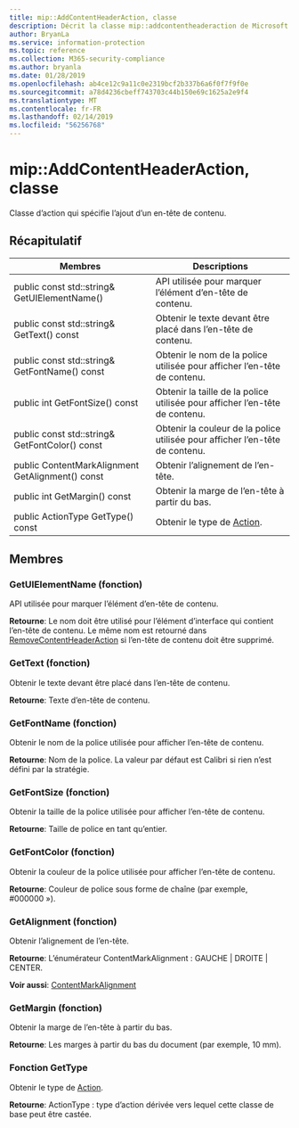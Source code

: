 ```yaml
---
title: mip::AddContentHeaderAction, classe
description: Décrit la classe mip::addcontentheaderaction de Microsoft Information Protection (MIP) SDK.
author: BryanLa
ms.service: information-protection
ms.topic: reference
ms.collection: M365-security-compliance
ms.author: bryanla
ms.date: 01/28/2019
ms.openlocfilehash: ab4ce12c9a11c0e2319bcf2b337b6a6f0f7f9f0e
ms.sourcegitcommit: a78d4236cbeff743703c44b150e69c1625a2e9f4
ms.translationtype: MT
ms.contentlocale: fr-FR
ms.lasthandoff: 02/14/2019
ms.locfileid: "56256768"
---
```

# <a name="class-mipaddcontentheaderaction"></a>mip::AddContentHeaderAction, classe 
Classe d’action qui spécifie l’ajout d’un en-tête de contenu.
  
## <a name="summary"></a>Récapitulatif
 Membres                        | Descriptions                                
--------------------------------|---------------------------------------------
public const std::string& GetUIElementName()  |  API utilisée pour marquer l’élément d’en-tête de contenu.
public const std::string& GetText() const  |  Obtenir le texte devant être placé dans l’en-tête de contenu.
public const std::string& GetFontName() const  |  Obtenir le nom de la police utilisée pour afficher l’en-tête de contenu.
public int GetFontSize() const  |  Obtenir la taille de la police utilisée pour afficher l’en-tête de contenu.
public const std::string& GetFontColor() const  |  Obtenir la couleur de la police utilisée pour afficher l’en-tête de contenu.
public ContentMarkAlignment GetAlignment() const  |  Obtenir l’alignement de l’en-tête.
public int GetMargin() const  |  Obtenir la marge de l’en-tête à partir du bas.
public ActionType GetType() const  |  Obtenir le type de [Action](class_mip_action.md).
  
## <a name="members"></a>Membres
  
### <a name="getuielementname-function"></a>GetUIElementName (fonction)
API utilisée pour marquer l’élément d’en-tête de contenu.

  
**Retourne**: Le nom doit être utilisé pour l’élément d’interface qui contient l’en-tête de contenu. Le même nom est retourné dans [RemoveContentHeaderAction](class_mip_removecontentheaderaction.md) si l’en-tête de contenu doit être supprimé.
  
### <a name="gettext-function"></a>GetText (fonction)
Obtenir le texte devant être placé dans l’en-tête de contenu.

  
**Retourne**: Texte d’en-tête de contenu.
  
### <a name="getfontname-function"></a>GetFontName (fonction)
Obtenir le nom de la police utilisée pour afficher l’en-tête de contenu.

  
**Retourne**: Nom de la police. La valeur par défaut est Calibri si rien n’est défini par la stratégie.
  
### <a name="getfontsize-function"></a>GetFontSize (fonction)
Obtenir la taille de la police utilisée pour afficher l’en-tête de contenu.

  
**Retourne**: Taille de police en tant qu’entier.
  
### <a name="getfontcolor-function"></a>GetFontColor (fonction)
Obtenir la couleur de la police utilisée pour afficher l’en-tête de contenu.

  
**Retourne**: Couleur de police sous forme de chaîne (par exemple, #000000 »).
  
### <a name="getalignment-function"></a>GetAlignment (fonction)
Obtenir l’alignement de l’en-tête.

  
**Retourne**: L’énumérateur ContentMarkAlignment : GAUCHE | DROITE | CENTER. 
  
**Voir aussi**: [ContentMarkAlignment](mip-enums-and-structs.md#contentmarkalignment-enum)
  
### <a name="getmargin-function"></a>GetMargin (fonction)
Obtenir la marge de l’en-tête à partir du bas.

  
**Retourne**: Les marges à partir du bas du document (par exemple, 10 mm).
  
### <a name="gettype-function"></a>Fonction GetType
Obtenir le type de [Action](class_mip_action.md).

  
**Retourne**: ActionType : type d’action dérivée vers lequel cette classe de base peut être castée.
